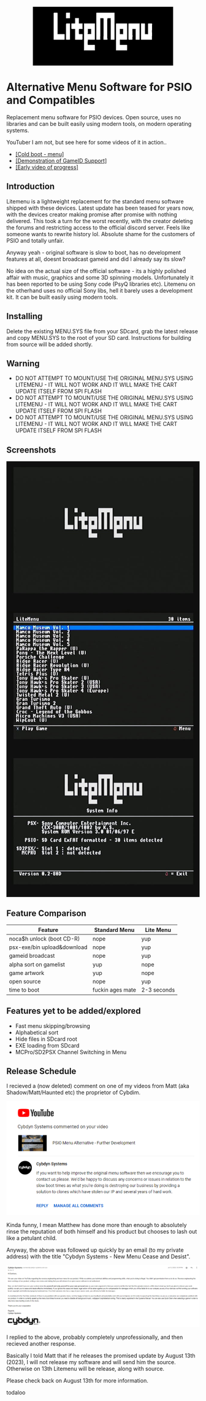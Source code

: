 <p align='center'>
<img align="center"  src="images/litemenu_logo.png">
</p>

# Alternative Menu Software for PSIO and Compatibles

Replacement menu software for PSIO devices. Open source, uses no libraries and can be built easily using modern tools, on modern operating systems.

YouTuber I am not, but see here for some videos of it in action..

* [ [Cold boot - menu]](https://youtu.be/DdBWPib5Gmg)
* [ [Demonstration of GameID Support]](https://youtube.com/shorts/OfLvMkrLHMU)
* [ [Early video of progress]](https://youtu.be/D4ScWW8lv1w)

## Introduction

Litemenu is a lightweight replacement for the standard menu software shipped with these devices. Latest update has been teased for years now, with the devices creator making promise after promise with nothing delivered. This took a turn for the worst recently, with the creator deleting the forums and restricting access to the official discord server. Feels like someone wants to rewrite history lol. Absolute shame for the customers of PSIO and totally unfair. 

Anyway yeah - original software is slow to boot, has no development features at all, doesnt broadcast gameid and did I already say its slow?

No idea on the actual size of the official software - its a highly polished affair with music, graphics and some 3D spinning models. Unfortunately it has been reported to be using Sony code (PsyQ libraries etc).
Litemenu on the otherhand uses no official Sony libs, hell it barely uses a development kit. It can be built easily using modern tools.

## Installing

Delete the existing MENU.SYS file from your SDcard, grab the latest release and copy MENU.SYS to the root of your SD card. 
Instructions for building from source will be added shortly.

## Warning

* DO NOT ATTEMPT TO MOUNT/USE THE ORIGINAL MENU.SYS USING LITEMENU - IT WILL NOT WORK AND IT WILL MAKE THE CART UPDATE ITSELF FROM SPI FLASH
* DO NOT ATTEMPT TO MOUNT/USE THE ORIGINAL MENU.SYS USING LITEMENU - IT WILL NOT WORK AND IT WILL MAKE THE CART UPDATE ITSELF FROM SPI FLASH
* DO NOT ATTEMPT TO MOUNT/USE THE ORIGINAL MENU.SYS USING LITEMENU - IT WILL NOT WORK AND IT WILL MAKE THE CART UPDATE ITSELF FROM SPI FLASH

## Screenshots
<p align='center'>
<img align="center"  src="images/litemenu_logoscreen.png">
<img align="center"  src="images/litemenu_gamelist.jpg">
<img align="center"  src="images/litemenu_sysinfo.jpg">

</p>

## Feature Comparison

Feature|Standard Menu | Lite Menu |
------------|-----|----|
noca$h unlock (boot CD-R)| nope | yup
psx-exe/bin upload&download| nope | yup
gameid broadcast|nope|yup
alpha sort on gamelist |yup|nope
game artwork | yup| nope
open source |nope|yup
time to boot | fuckin ages mate | 2-3 seconds

## Features yet to be added/explored
* Fast menu skipping/browsing
* Alphabetical sort
* Hide files in SDcard root
* EXE loading from SDcard
* MCPro/SD2PSX Channel Switching in Menu

## Release Schedule

I recieved a (now deleted) comment on one of my videos from Matt (aka Shadow/Matt/Haunted etc) the proprietor of Cybdim.


<img  src="images/shadow_message1.PNG"></br>


Kinda funny, I mean Matthew has done more than enough to absolutely rinse the reputation of both himself and his product but chooses to lash out like a petulant child.

Anyway, the above was followed up quickly by an email (to my private address) with the title "Cybdyn Systems - New Menu Cease and Desist".

<img  src="images/shadow_message2.PNG"></br>

I replied to the above, probably completely unprofessionally, and then recieved another response. 

Basically I told Matt that if he releases the promised update by August 13th (2023), I will not release my software and will send him the source. Otherwise on 13th Litemenu will be release, along with source.

Please check back on August 13th for more information.

todaloo







